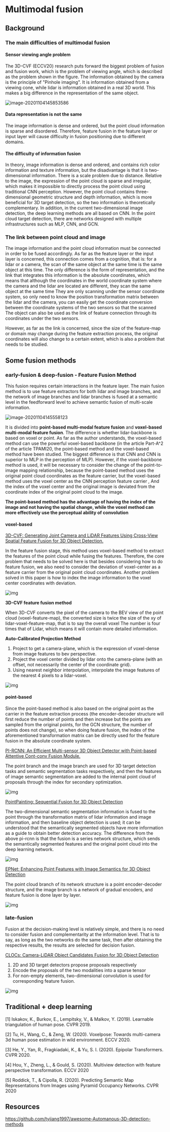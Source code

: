 # Multimodal fusion

## Background

### The main difficulties of multimodal fusion

#### Sensor viewing angle problem

The 3D-CVF (ECCV20) research puts forward the biggest problem of fusion and fusion work, which is the problem of viewing angle, which is described as the problem shown in the figure. The information obtained by the camera is the principle of "Pinhole imaging". It is information obtained from a viewing cone, while lidar is information obtained in a real 3D world. This makes a big difference in the representation of the same object.

![image-20201104145853586](MultimodalFusion.assets/image-20201104145853586.png)

#### Data representation is not the same

The image information is dense and ordered, but the point cloud information is sparse and disordered. Therefore, feature fusion in the feature layer or input layer will cause difficulty in fusion positioning due to different domains.

#### The difficulty of information fusion

In theory, image information is dense and ordered, and contains rich color information and texture information, but the disadvantage is that it is two-dimensional information. There is a scale problem due to distance. Relative to the image, the expression of the point cloud is sparse and irregular, which makes it impossible to directly process the point cloud using traditional CNN perception. However, the point cloud contains three-dimensional geometric structure and depth information, which is more beneficial for 3D target detection, so the two information is theoretically complementary. In addition, in the current two-dimensional image detection, the deep learning methods are all based on CNN. In the point cloud target detection, there are networks designed with multiple infrastructures such as MLP, CNN, and GCN. 

### The link between point cloud and image

The image information and the point cloud information must be connected in order to be fused accordingly. As far as the feature layer or the input layer is concerned, this connection comes from a cognition, that is: for a lidar or a camera, the scan of the same object at the same time is the same object at this time. The only difference is the form of representation, and the link that integrates this information is the absolute coordinates, which means that although the coordinates in the world coordinate system where the camera and the lidar are located are different, they scan the same object at the same time They are only scanning under the sensor coordinate system, so only need to know the position transformation matrix between the lidar and the camera, you can easily get the coordinate conversion between the coordinate systems of the two sensors so that the scanned The object can also be used as the link of feature connection through its coordinates under the two sensors.

However, as far as the link is concerned, since the size of the feature-map or domain may change during the feature extraction process, the original coordinates will also change to a certain extent, which is also a problem that needs to be studied.

## Some fusion methods

### early-fusion & deep-fusion - Feature Fusion Method

This fusion requires certain interactions in the feature layer. The main fusion method is to use feature extractors for both lidar and image branches, and the network of image branches and lidar branches is fused at a semantic level in the feedforward level to achieve semantic fusion of multi-scale information.

![image-20201104145558123](MultimodalFusion.assets/image-20201104145558123.png)

It is divided into **point-based multi-modal feature fusion** and **voxel-based multi-modal feature fusion**. The difference is whether lidar-backbone is based on voxel or point. As far as the author understands, the voxel-based method can use the powerful voxel-based backbone (in the article Part-A^2 of the article TPAMI20, the point-based method and the voxel-based method have been studied. The biggest difference is that CNN and CNN is superior to MLP in the perception of MLP). However, if the voxel-backbone method is used, it will be necessary to consider the change of the point-to-image mapping relationship, because the point-based method uses the original point cloud coordinates as the feature carrier, but the voxel-based method uses the voxel center as the CNN perception feature carrier , And the index of the voxel center and the original image is deviated from the coordinate index of the original point cloud to the image.

**The point-based method has the advantage of having the index of the image and not having the spatial change, while the voxel method can more effectively use the perceptual ability of convolution**

#### voxel-based

[3D-CVF: Generating Joint Camera and LiDAR Features Using Cross-View Spatial Feature Fusion for 3D Object Detection.](https://arxiv.org/pdf/2004.12636)

In the feature fusion stage, this method uses voxel-based method to extract the features of the point cloud while fusing the features. Therefore, the core problem that needs to be solved here is that besides considering how to do feature fusion, we also need to consider the deviation of voxel-center as a feature carrier from the original point cloud coordinates.
Another problem solved in this paper is how to index the image information to the voxel center coordinates with deviation.

![img](https://mmbiz.qpic.cn/mmbiz_png/Q0FNTB1XHicwqELw6VDMia2o6bZepuu23AnzfSX3oqMIeCSbzHb9XxQAQOoZqRNDLRnlr2ibjFBycRBiaSg1lEytBg/640?wx_fmt=png&tp=webp&wxfrom=5&wx_lazy=1&wx_co=1)

**3D-CVF feature fusion method**

When 3D-CVF converts the pixel of the camera to the BEV view of the point cloud (voxel-feature-map), the converted size is twice the size of the xy of lidar-voxel-feature-map, that is to say the overall voxel The number is four times that of Lidar, which means it will contain more detailed information.

**Auto-Calibrated Projection Method**

1. Project to get a camera-plane, which is the expression of voxel-dense from image features to bev perspective.
2. Project the voxel center divided by lidar onto the camera-plane (with an offset, not necessarily the center of the coordinate grid).
3. Using nearest neighbor interpolation, interpolate the image features of the nearest 4 pixels to a lidar-voxel. 

![img](MultimodalFusion.assets/640)

#### point-based

Since the point-based method is also based on the original point as the carrier in the feature extraction process (the encoder-decoder structure will first reduce the number of points and then increase but the points are sampled from the original points, for the GCN structure, the number of points does not change), so when doing feature fusion, the index of the aforementioned transformation matrix can be directly used for the feature fusion in the absolute coordinate system.

[PI-RCNN: An Efficient Multi-sensor 3D Object Detector with Point-based Attentive Cont-conv Fusion Module.](https://arxiv.org/pdf/1911.06084)

The point branch and the image branch are used for 3D target detection tasks and semantic segmentation tasks respectively, and then the features of image semantic segmentation are added to the internal point cloud of proposals through the index for secondary optimization.

![img](https://mmbiz.qpic.cn/mmbiz_png/Q0FNTB1XHicwqELw6VDMia2o6bZepuu23ARU2eYHEg7ADbu1hXUBQnFTEHGgD8zVAVvtjAzK33vf7HHsTSFxX1pg/640?wx_fmt=png&tp=webp&wxfrom=5&wx_lazy=1&wx_co=1)

[PointPainting: Sequential Fusion for 3D Object Detection](https://arxiv.org/pdf/1911.10150)

The two-dimensional semantic segmentation information is fused to the point through the transformation matrix of lidar information and image information, and then baseline object detection is used; it can be understood that the semantically segmented objects have more information as a guide to obtain better detection accuracy. The difference from the above pi-rcnn is that the fusion is a series network structure, which sends the semantically segmented features and the original point cloud into the deep learning network.

![img](https://mmbiz.qpic.cn/mmbiz_png/Q0FNTB1XHicwqELw6VDMia2o6bZepuu23AMkn2hegRE2PYm3ib52zBw6n87htnrCOmvWg1lVUZm2TXspzCG1pu3pw/640?wx_fmt=png&tp=webp&wxfrom=5&wx_lazy=1&wx_co=1)

[EPNet: Enhancing Point Features with Image Semantics for 3D Object Detection](https://arxiv.org/pdf/2007.08856)

The point cloud branch of its network structure is a point encoder-decoder structure, and the image branch is a network of gradual encoders, and feature fusion is done layer by layer.

![img](https://mmbiz.qpic.cn/mmbiz_png/Q0FNTB1XHicwqELw6VDMia2o6bZepuu23AicpjWVtJarYtK0fP5qvNxaiatPHYEAmWl76WBL9fqPg6FW7VJaGOxEuw/640?wx_fmt=png&tp=webp&wxfrom=5&wx_lazy=1&wx_co=1)

### late-fusion

Fusion at the decision-making level is relatively simple, and there is no need to consider fusion and complementarity at the information level. That is to say, as long as the two networks do the same task, then after obtaining the respective results, the results are selected for decision fusion.

[CLOCs: Camera-LiDAR Object Candidates Fusion for 3D Object Detection](https://arxiv.org/pdf/2009.00784.pdf)

1. 2D and 3D target detectors propose proposals respectively
2. Encode the proposals of the two modalities into a sparse tensor
3. For non-empty elements, two-dimensional convolution is used for corresponding feature fusion.

![img](https://mmbiz.qpic.cn/mmbiz_png/Q0FNTB1XHicwqELw6VDMia2o6bZepuu23AULibuJ43RaD8vWkTmzvqnCNeXqw17ORG6exib5ZqQBq9ep2FKsSTibe6Q/640?wx_fmt=png&tp=webp&wxfrom=5&wx_lazy=1&wx_co=1)

## Traditional + deep learning



[1] Iskakov, K., Burkov, E., Lempitsky, V., & Malkov, Y. (2019). Learnable triangulation of human pose. CVPR 2019.

[2] Tu, H., Wang, C., & Zeng, W. (2020). Voxelpose: Towards multi-camera 3d human pose estimation in wild environment. ECCV 2020.

[3] He, Y., Yan, R., Fragkiadaki, K., & Yu, S. I. (2020). Epipolar Transformers. CVPR 2020.

[4] Hou, Y., Zheng, L., & Gould, S. (2020). Multiview detection with feature perspective transformation. ECCV 2020

[5] Roddick, T., & Cipolla, R. (2020). Predicting Semantic Map Representations from Images using Pyramid Occupancy Networks. CVPR 2020

## Resources

https://github.com/tyjiang1997/awesome-Automanous-3D-detection-methods